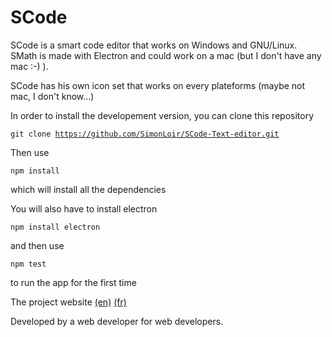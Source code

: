 # SCode
SCode is a smart code editor that works on Windows and GNU/Linux. SMath is made with Electron and could work on a mac (but I don't have any mac :-) ).

SCode has his own icon set that works on every plateforms (maybe not mac, I don't know...)

In order to install the developement version, you can clone this repository

<code>git clone https://github.com/SimonLoir/SCode-Text-editor.git</code>

Then use 

<code>npm install</code>

which will install all the dependencies

You will also have to install electron 

<code>npm install electron</code>

and then use 

<code>npm test</code>

to run the app for the first time

The project website [(en)](https://simonloir.be/scode/en) [(fr)](https://simonloir.be/scode/fr)

Developed by a web developer for web developers.